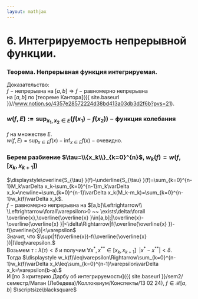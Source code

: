 ```yaml
---  
layout: mathjax  
---  
```

  
# 6. Интегрируемость непрерывной функции.  
  
### Теорема. Непрерывная функция интегрируемая.  
Доказательство:  
$f~-$ непрерывна на $[a,b]\Rightarrow f~-~$равномерно непрерывна  
на $[a,b]$ по [теореме Кантора]({{ site.baseurl }}//www.notion.so/4357e28572224d38bd413a03db3d2f6b?pvs=21).  
  
### $\displaystyle w(f,E):=\sup_{x_1,x_2\in E}(f(x_1)-f(x_2))~-$ функция колебания  
$f$ на множестве $E$.  
$\displaystyle w(f,E)=\sup_{x\in E}f(x)-\inf_{x\in E}f(x)~-$ очевидно.  
  
### Берем разбиение $\tau=\\{x_k\\}_{k=0}^{n}$,  $w_k(f)=w(f,[x_k,x_{k+1}])$  
$\displaystyle\overline{S_{\tau} }(f)-\underline{S_{\tau} }(f)=\sum_{k=0}^{n-1}M_k\varDelta x_k-\sum_{k=0}^{n-1}m_k\varDelta x_k=\newline=\sum_{k=0}^{n-1}\varDelta x_k(M_k-m_k)=\sum_{k=0}^{n-1}w_k(f)\varDelta x_k$.  
$f~-~$равномерно непрерывна на $[a,b]\Leftrightarrow\\  
\Leftrightarrow\forall\varepsilon>0 ~~ \exists\delta:\forall \overline{x},\overline{\overline{x} }\in[a,b]:|\overline{x}-\overline{\overline{x} }|<\delta\Rightarrow|f(\overline{\overline{x} })-f(\overline{x})|<\varepsilon$  
Значит, что $\sup(|f(\overline{x})-f(\overline{\overline{x} })|)\leq\varepsilon.$  
Возьмем $\tau:\lambda(\tau)<\delta$ и получим $\forall x^*,x^{**}\in[x_k,x_{k+1}] ~~ |x^* - x^{**}|<\delta$.  
Тогда $\displaystyle w_k(f)\leq\varepsilon\Rightarrow\sum_{k=0}^{n-1}w_k(f)\varDelta x_k\leq\sum_{k=0}^{n-1}\varepsilon\varDelta x_k=\varepsilon(b-a).$  
И [по 3 критерию Дарбу об интегрируемости]({{ site.baseurl }}/sem2/семестр/Матан (Лебедева)/Коллоквиум/Конспекты/13 02 24), $f\in\mathcal{R}[a,b]$  $\scriptsize\blacksquare$  
